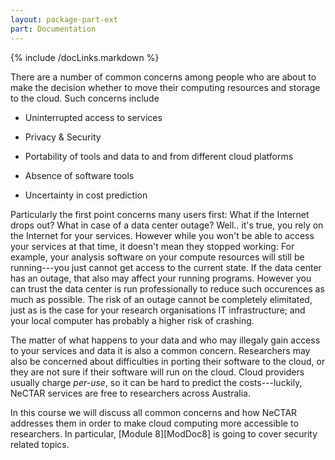 ```yaml
---
layout: package-part-ext
part: Documentation 
---
```


{% include /docLinks.markdown %}

There are a number of common concerns among people who are about to make the decision whether to move their computing resources and storage to the cloud. Such concerns include

* Uninterrupted access to services

* Privacy & Security	

* Portability of tools and data to and from different cloud platforms

* Absence of software tools

* Uncertainty in cost prediction


Particularly the first point concerns many users first: What if the Internet drops out? What in case of a data center outage? Well.. it's true, you rely on the Internet for your services. However while you won't be able to access your services at that time, it doesn't mean they stopped working: For example, your analysis software on your compute resources will still be running---you just cannot get access to the current state. If the data center has an outage, that also may affect your running programs. However you can trust the data center is run professionally to reduce such occurences as much as possible. The risk of an outage cannot be completely elimitated, just as is the case for your research organisations IT infrastructure; and your local computer has probably a higher risk of crashing.

The matter of what happens to your data and who may illegaly gain access to your services and data it is also a common concern. Researchers may also be concerned about difficulties in porting their software to the cloud, or they are not sure if their software will run on the cloud. Cloud providers usually charge *per-use*, so it can be hard to predict the costs---luckily, NeCTAR services are free to researchers across Australia. 
 
In this course we will discuss all common concerns and how NeCTAR addresses them in order to make cloud computing more accessible to researchers. In particular, [Module 8][ModDoc8] is going to cover security related topics.


